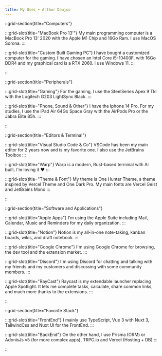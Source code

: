 ```yaml
---
title: My Uses • Arthur Danjou
---
```


::grid-section{title="Computers"}

  :::grid-slot{title="MacBook Pro 13'"}
    My main programming computer is a MacBook Pro 13' 2020 with the Apple M1 Chip and 16Go Ram. I use MacOS Sorona.
  :::

  :::grid-slot{title="Custom Built Gaming PC"}
    I have bought a customized computer for the gaming. I have chosen an Intel Core i5-10400F, with 16Go DDR4 and my graphical card is a RTX 2060. I use Windows 11.
  :::

::

::grid-section{title="Peripherals"}

  :::grid-slot{title="Gaming"}
    For the gaming, I use the SteelSeries Apex 9 Tkl with the Logitech G203 LightSync Black.
  :::

  :::grid-slot{title="Phone, Sound & Other"}
    I have the Iphone 14 Pro. For my studies, I use the iPad Air 64Go Space Gray with the AirPods Pro or the Jabra Elite 85h.
  :::

::

::grid-section{title="Editors & Terminal"}

  :::grid-slot{title="Visual Studio Code & Co"}
    VSCode has been my main editor for 2 years now and is my favorite one. I also use the JetBrains Toolbox
  :::

  :::grid-slot{title="Warp"}
    Warp is a modern, Rust-based terminal with AI built. I'm loving it ❤️
  :::

  :::grid-slot{title="Theme & Font"}
    My theme is One Hunter Theme, a theme inspired by Vercel Theme and One Dark Pro. My main fonts are Vercel Geist and JetBrains Mono
  :::

::

::grid-section{title="Software and Applications"}

  :::grid-slot{title="Apple Apps"}
    I'm using the Apple Suite including Mail, Calendar, Music and Reminders for my daily organization.
  :::

  :::grid-slot{title="Notion"}
    Notion is my all-in-one note-taking, kanban boards, wikis, and draft notebook.
  :::

  :::grid-slot{title="Google Chrome"}
    I'm using Google Chrome for browsing, the dev tool and the extension market.
  :::

  :::grid-slot{title="Discord"}
    I'm using Discord for chatting and talking with my friends and my customers and discussing with some community members.
  :::

  :::grid-slot{title="RayCast"}
    Raycast is my extendable launcher replacing Apple Spotlight. It lets me complete tasks, calculate, share common links, and much more thanks to the extensions.
  :::

::

::grid-section{title="Favorite Stack"}

  :::grid-slot{title="FrontEnd"}
    I mainly use TypeScript, Vue 3 with Nuxt 3, TailwindCss and Nuxt UI for the FrontEnd.
  :::

  :::grid-slot{title="BackEnd"}
    On the other hand, I use Prisma (ORM) or AdonisJs v5 (for more complex apps), TRPC.io and Vercel (Hosting + DB)
  :::

::
